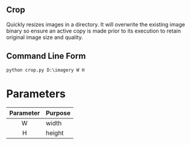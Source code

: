 ## Crop

Quickly resizes images in a directory. It will overwrite the existing image binary so ensure an active copy is made prior to its execution to retain original image size and quality.

## Command Line Form

```
python crop.py D:\imagery W H
```

# Parameters

| Parameter | Purpose  |
|:---------:|----------|
| W         | width    |
| H         | height   |
